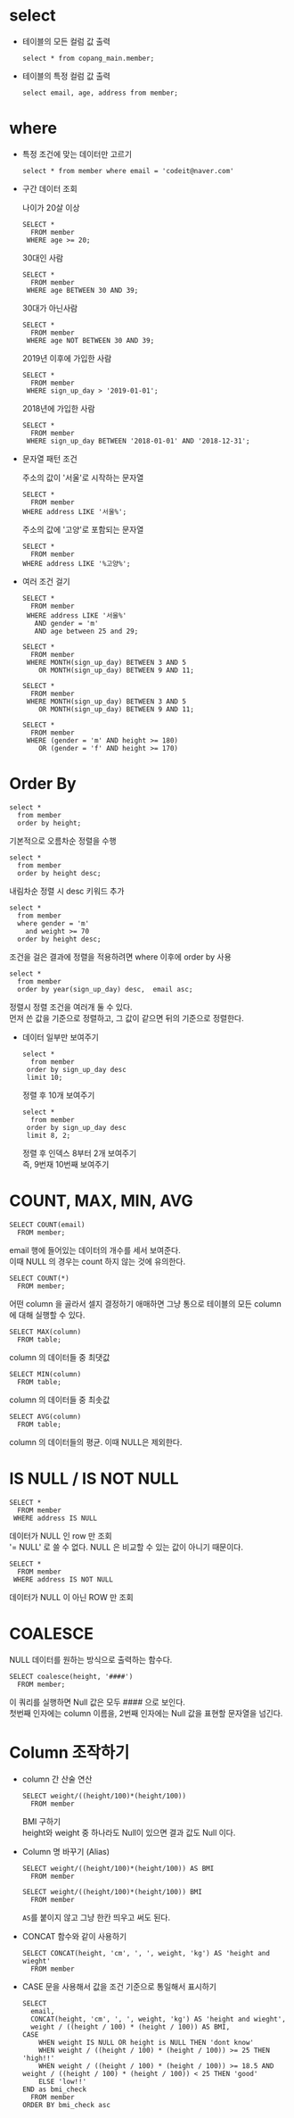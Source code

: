 # select

- 테이블의 모든 컬럼 값 출력
  ```
  select * from copang_main.member;
  ```
- 테이블의 특정 컬럼 값 출력
  ```(SQL)
  select email, age, address from member;
  ```

# where

- 특정 조건에 맞는 데이터만 고르기

  ```
  select * from member where email = 'codeit@naver.com'
  ```

- 구간 데이터 조회

  나이가 20살 이상

  ```
  SELECT *
    FROM member
   WHERE age >= 20;
  ```

  30대인 사람

  ```
  SELECT *
    FROM member
   WHERE age BETWEEN 30 AND 39;
  ```

  30대가 아닌사람

  ```
  SELECT *
    FROM member
   WHERE age NOT BETWEEN 30 AND 39;
  ```

  2019년 이후에 가입한 사람

  ```
  SELECT *
    FROM member
   WHERE sign_up_day > '2019-01-01';
  ```

  2018년에 가입한 사람

  ```
  SELECT *
    FROM member
   WHERE sign_up_day BETWEEN '2018-01-01' AND '2018-12-31';
  ```

- 문자열 패턴 조건

  주소의 값이 '서울'로 시작하는 문자열

  ```
  SELECT *
    FROM member
  WHERE address LIKE '서울%';
  ```

  주소의 값에 '고양'로 포함되는 문자열

  ```
  SELECT *
    FROM member
  WHERE address LIKE '%고양%';
  ```

- 여러 조건 걸기

  ```
  SELECT *
    FROM member
   WHERE address LIKE '서울%'
     AND gender = 'm'
     AND age between 25 and 29;
  ```

  ```
  SELECT *
    FROM member
   WHERE MONTH(sign_up_day) BETWEEN 3 AND 5
      OR MONTH(sign_up_day) BETWEEN 9 AND 11;
  ```

  ```
  SELECT *
    FROM member
   WHERE MONTH(sign_up_day) BETWEEN 3 AND 5
      OR MONTH(sign_up_day) BETWEEN 9 AND 11;
  ```

  ```
  SELECT *
    FROM member
   WHERE (gender = 'm' AND height >= 180)
      OR (gender = 'f' AND height >= 170)
  ```

# Order By

```
select *
  from member
  order by height;
```

기본적으로 오름차순 정렬을 수행

```
select *
  from member
  order by height desc;
```

내림차순 정렬 시 desc 키워드 추가

```
select *
  from member
  where gender = 'm'
    and weight >= 70
  order by height desc;
```

조건을 걸은 결과에 정렬을 적용하려면 where 이후에 order by 사용

```
select *
  from member
  order by year(sign_up_day) desc,  email asc;
```

정렬시 정렬 조건을 여러개 둘 수 있다.  
 먼저 쓴 값을 기준으로 정렬하고, 그 값이 같으면 뒤의 기준으로 정렬한다.

- 데이터 일부만 보여주기

  ```
  select *
    from member
   order by sign_up_day desc
   limit 10;
  ```

  정렬 후 10개 보여주기

  ```
  select *
    from member
   order by sign_up_day desc
   limit 8, 2;
  ```

  정렬 후 인덱스 8부터 2개 보여주기  
   즉, 9번재 10번째 보여주기

# COUNT, MAX, MIN, AVG

```
SELECT COUNT(email)
  FROM member;
```

email 행에 들어있는 데이터의 개수를 세서 보여준다.  
이때 NULL 의 경우는 count 하지 않는 것에 유의한다.

```
SELECT COUNT(*)
  FROM member;
```

어떤 column 을 골라서 셀지 결정하기 애매하면 그냥 통으로 테이블의 모든 column 에 대해 실행할 수 있다.

```
SELECT MAX(column)
  FROM table;
```

column 의 데이터들 중 최댓값

```
SELECT MIN(column)
  FROM table;
```

column 의 데이터들 중 최솟값

```
SELECT AVG(column)
  FROM table;
```

column 의 데이터들의 평균. 이때 NULL은 제외한다.

# IS NULL / IS NOT NULL

```
SELECT *
  FROM member
 WHERE address IS NULL
```

데이터가 NULL 인 row 만 조회  
'= NULL' 로 쓸 수 없다. NULL 은 비교할 수 있는 값이 아니기 때문이다.

```
SELECT *
  FROM member
 WHERE address IS NOT NULL
```

데이터가 NULL 이 아닌 ROW 만 조회

# COALESCE

NULL 데이터를 원하는 방식으로 출력하는 함수다.

```
SELECT coalesce(height, '####')
  FROM member;
```

이 쿼리를 실행하면 Null 값은 모두 #### 으로 보인다.  
첫번째 인자에는 column 이름을, 2번째 인자에는 Null 값을 표현할 문자열을 넘긴다.

# Column 조작하기

- column 간 산술 연산

  ```
  SELECT weight/((height/100)*(height/100))
    FROM member
  ```

  BMI 구하기  
  height와 weight 중 하나라도 Null이 있으면 결과 값도 Null 이다.

- Column 명 바꾸기 (Alias)

  ```
  SELECT weight/((height/100)*(height/100)) AS BMI
    FROM member
  ```

  ```
  SELECT weight/((height/100)*(height/100)) BMI
    FROM member
  ```

  `AS`를 붙이지 않고 그냥 한칸 띄우고 써도 된다.

- CONCAT 함수와 같이 사용하기

  ```
  SELECT CONCAT(height, 'cm', ', ', weight, 'kg') AS 'height and wieght'
    FROM member
  ```

- CASE 문을 사용해서 값을 조건 기준으로 통일해서 표시하기
  ```
  SELECT
    email,
    CONCAT(height, 'cm', ', ', weight, 'kg') AS 'height and wieght',
    weight / ((height / 100) * (height / 100)) AS BMI,
  CASE
      WHEN weight IS NULL OR height is NULL THEN 'dont know'
      WHEN weight / ((height / 100) * (height / 100)) >= 25 THEN 'high!!'
      WHEN weight / ((height / 100) * (height / 100)) >= 18.5 AND weight / ((height / 100) * (height / 100)) < 25 THEN 'good'
      ELSE 'low!!'
  END as bmi_check
    FROM member
  ORDER BY bmi_check asc
  ```
